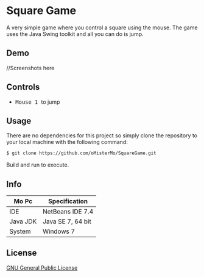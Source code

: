 
# Square Game

A very simple game where you control a square using the mouse. The game uses the Java Swing toolkit and all you can do is jump.

## Demo

//Screenshots here

## Controls

 - <kbd>Mouse  1 </kbd> to jump

## Usage

There are no dependencies for this project so simply clone the repository to your local machine with the following command:

```sh
$ git clone https://github.com/oMisterMo/SquareGame.git
```

Build and run to execute.

## Info

| Mo Pc |  Specification |
|--|--|
| IDE |  NetBeans IDE 7.4 |
| Java JDK | Java SE 7, 64 bit |
| System | Windows 7 |

## License

[GNU General Public License](http://www.gnu.org/licenses/fdl.txt)

